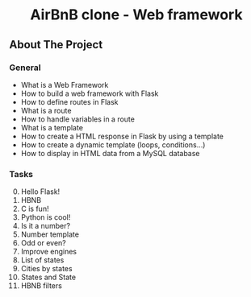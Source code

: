 <h1 align="center">AirBnB clone - Web framework</h1>

 ## About The Project

 ### General
* What is a Web Framework
* How to build a web framework with Flask
* How to define routes in Flask
* What is a route
* How to handle variables in a route
* What is a template
* How to create a HTML response in Flask by using a template
* How to create a dynamic template (loops, conditions…)
* How to display in HTML data from a MySQL database

### Tasks
0. Hello Flask!
1. HBNB
2. C is fun!
3. Python is cool!
4. Is it a number?
5. Number template
6. Odd or even?
7. Improve engines
8. List of states
9. Cities by states
10. States and State
11. HBNB filters